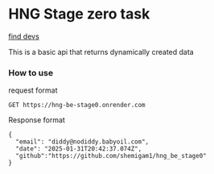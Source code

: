 # HNG Stage zero task

[find devs](https://hng.tech/hire/golang-developers)

This is a basic api that returns dynamically created data

### How to use

request format

```
GET https://hng-be-stage0.onrender.com
```

Response format

```
{
  "email": "diddy@nodiddy.babyoil.com",
  "date": "2025-01-31T20:42:37.074Z",
  "github":"https://github.com/shemigam1/hng_be_stage0"
}
```
